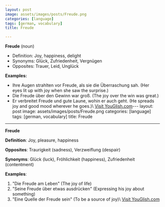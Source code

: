 ```yaml
---
layout: post
image: assets/images/posts/Freude.png
categories: [language]
tags: [german, vocabulary]
title: Freude

---
```


**Freude** (noun)

- Definition: Joy, happiness, delight
- Synonyms: Glück, Zufriedenheit, Vergnügen
- Opposites: Trauer, Leid, Unglück

**Examples:**
- Ihre Augen strahlten vor Freude, als sie die Überraschung sah. (Her eyes lit up with joy when she saw the surprise.)
- Die Freude über den Gewinn war groß. (The joy over the win was great.)
- Er verbreitet Freude und gute Laune, wohin er auch geht. (He spreads joy and good mood wherever he goes.)\ <a id="yg-widget-0" class="youglish-widget" data-query="Freude" data-lang="german" data-components="8412" data-auto-start="0" data-bkg-color="theme_light" data-title="How%20to%20pronounce%20Freude%20in%20German"  rel="nofollow" href="https://youglish.com">Visit YouGlish.com</a><script async src="https://youglish.com/public/emb/widget.js" charset="utf-8"></script>---
layout: post
image: assets/images/posts/Freude.png
categories: [language]
tags: [german, vocabulary]
title: Freude

---

**Freude**

**Definition**: Joy, pleasure, happiness

**Opposites**: Traurigkeit (sadness), Verzweiflung (despair)

**Synonyms**: Glück (luck), Fröhlichkeit (happiness), Zufriedenheit (contentment)

**Examples**:

1. "Die Freude am Leben" (The joy of life)
2. "Seine Freude über etwas ausdrücken" (Expressing his joy about something)
3. "Eine Quelle der Freude sein" (To be a source of joy)\ <a id="yg-widget-0" class="youglish-widget" data-query="Freude" data-lang="german" data-components="8412" data-auto-start="0" data-bkg-color="theme_light" data-title="How%20to%20pronounce%20Freude%20in%20German"  rel="nofollow" href="https://youglish.com">Visit YouGlish.com</a><script async src="https://youglish.com/public/emb/widget.js" charset="utf-8"></script>